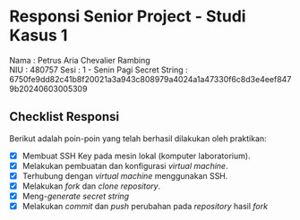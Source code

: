 # Responsi Senior Project - Studi Kasus 1

Nama : Petrus Aria Chevalier Rambing  
NIU : 480757
Sesi : 1 - Senin Pagi
Secret String : 6750fe9dd82c41b8f20021a3a943c808979a4024a1a47330f6c8d3e4eef8479b20240603005309

## Checklist Responsi

Berikut adalah poin-poin yang telah berhasil dilakukan oleh praktikan:

- [x] Membuat SSH Key pada mesin lokal (komputer laboratorium).
- [x] Melakukan pembuatan dan konfigurasi _virtual machine_.
- [x] Terhubung dengan _virtual machine_ menggunakan SSH.
- [x] Melakukan _fork_ dan _clone_ _repository_.
- [x] Meng-_generate_ _secret string_
- [x] Melakukan _commit_ dan _push_ perubahan pada _repository_ hasil _fork_
